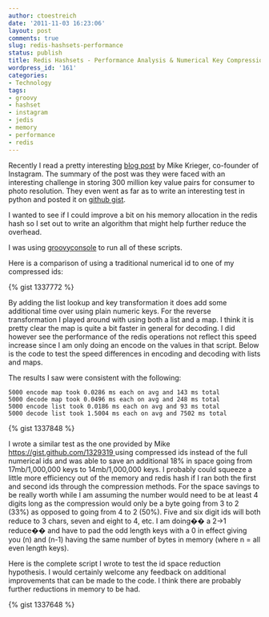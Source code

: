 ```yaml
---
author: ctoestreich
date: '2011-11-03 16:23:06'
layout: post
comments: true
slug: redis-hashsets-performance
status: publish
title: Redis Hashsets - Performance Analysis & Numerical Key Compression
wordpress_id: '161'
categories:
- Technology
tags:
- groovy
- hashset
- instagram
- jedis
- memory
- performance
- redis
---
```


Recently I read a pretty interesting [blog post][1] by Mike Krieger, co-founder of Instagram.  The summary of the post was they were faced with an interesting challenge in storing 300 million key value pairs for consumer to photo resolution.  They even went as far as to write an interesting test in
python and posted it on [github gist][2].

I wanted to see if I could improve a bit on his memory allocation in the redis
hash so I set out to write an algorithm that might help further reduce the
overhead.

<!-- more -->

I was using [groovyconsole][3] to run all of these scripts.

Here is a comparison of using a traditional numerical id to one of my
compressed ids:

{% gist 1337772 %}

By adding the list lookup and key transformation it does add some additional
time over using plain numeric keys.  For the reverse transformation I played
around with using both a list and a map.  I think it is pretty clear the map
is quite a bit faster in general for decoding.  I did however see the
performance of the redis operations not reflect this speed increase since I am
only doing an encode on the values in that script.  Below is the code to test
the speed differences in encoding and decoding with lists and maps.

The results I saw were consistent with the following:


    5000 encode map took 0.0286 ms each on avg and 143 ms total
    5000 decode map took 0.0496 ms each on avg and 248 ms total
    5000 encode list took 0.0186 ms each on avg and 93 ms total
    5000 decode list took 1.5004 ms each on avg and 7502 ms total

{% gist 1337848 %}

I wrote a similar test as the one provided by Mike
[https://gist.github.com/1329319 ][2]using compressed ids instead of the full
numerical ids and was able to save an additional 18% in space going from
17mb/1,000,000 keys to 14mb/1,000,000 keys.  I probably could squeeze a little
more efficiency out of the memory and redis hash if I ran both the first and
second ids through the compression methods.  For the space savings to be
really worth while I am assuming the number would need to be at least 4 digits
long as the compression would only be a byte going from 3 to 2 (33%) as
opposed to going from 4 to 2 (50%).  Five and six digit ids will both reduce
to 3 chars, seven and eight to 4, etc.  I am doing�� a 2->1 reduce�� and have to
pad the odd length keys with a 0 in effect giving you (n) and (n-1) having the
same number of bytes in memory (where n = all even length keys).

Here is the complete script I wrote to test the id space reduction hypothesis.
I would certainly welcome any feedback on additional improvements that can be
made to the code.  I think there are probably further reductions in memory to
be had.

{% gist 1337648 %}

   [1]: http://instagram-engineering.tumblr.com/post/12202313862/storing-hundreds-of-millions-of-simple-key-value-pairs (Redis Instagram)
   [2]: https://gist.github.com/1329319
   [3]: http://groovy.codehaus.org/Groovy+Console (Groovy Console)
